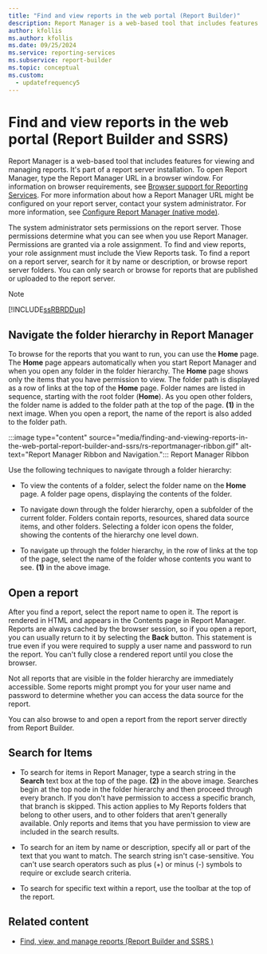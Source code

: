 ```yaml
---
title: "Find and view reports in the web portal (Report Builder)"
description: Report Manager is a web-based tool that includes features for viewing and managing reports. It's part of a report server installation.
author: kfollis
ms.author: kfollis
ms.date: 09/25/2024
ms.service: reporting-services
ms.subservice: report-builder
ms.topic: conceptual
ms.custom:
  - updatefrequency5
---
```

# Find and view reports in the web portal (Report Builder and SSRS)

  Report Manager is a web-based tool that includes features for viewing and managing reports. It's part of a report server installation. To open Report Manager, type the Report Manager URL in a browser window. For information on browser requirements, see [Browser support for Reporting Services](../../reporting-services/browser-support-for-reporting-services-and-power-view.md). For more information about how a Report Manager URL might be configured on your report server, contact your system administrator. For more information, see [Configure Report Manager (native mode)](../report-server/configure-web-portal.md).

The system administrator sets permissions on the report server. Those permissions determine what you can see when you use Report Manager. Permissions are granted via a role assignment. To find and view reports, your role assignment must include the View Reports task. To find a report on a report server, search for it by name or description, or browse report server folders. You can only search or browse for reports that are
 published or uploaded to the report server.

> [!NOTE]  
> [!INCLUDE[ssRBRDDup](../../includes/ssrbrddup-md.md)]

## Navigate the folder hierarchy in Report Manager

To browse for the reports that you want to run, you can use the **Home** page. The **Home** page appears automatically when you start Report Manager and when you open any folder in the folder hierarchy. The **Home** page shows only the items that you have permission to view. The folder path is displayed as a row of links at the top of the **Home** page. Folder names are listed in sequence, starting with the root folder (**Home**). As you open other folders, the folder name is added to the folder path at the top of the page. **(1)** in the next image. When you open a report, the name of the report is also added to the folder path.

:::image type="content" source="media/finding-and-viewing-reports-in-the-web-portal-report-builder-and-ssrs/rs-reportmanager-ribbon.gif" alt-text="Report Manager Ribbon and Navigation.":::
Report Manager Ribbon

Use the following techniques to navigate through a folder hierarchy:

- To view the contents of a folder, select the folder name on the **Home** page. A folder page opens, displaying the contents of the folder.

- To navigate down through the folder hierarchy, open a subfolder of the current folder. Folders contain reports, resources, shared data source items, and other folders. Selecting a folder icon opens the folder, showing the contents of the hierarchy one level down.

- To navigate up through the folder hierarchy, in the row of links at the top of the page, select the name of the folder whose contents you want to see. **(1)** in the above image.

## Open a report

After you find a report, select the report name to open it. The report is rendered in HTML and appears in the Contents page in Report Manager. Reports are always cached by the browser session, so if you open a report, you can usually return to it by selecting the **Back** button. This statement is true even if you were required to supply a user name and password to run the report. You can't fully close a rendered report until you close the browser.

Not all reports that are visible in the folder hierarchy are immediately accessible. Some reports might prompt you for your user name and password to determine whether you can access the data source for the report.

You can also browse to and open a report from the report server directly from Report Builder.

## Search for Items

- To search for items in Report Manager, type a search string in the **Search** text box at the top of the page. **(2)** in the above image. Searches begin at the top node in the folder hierarchy and then proceed through every branch. If you don't have permission to access a specific branch, that branch is skipped. This action applies to My Reports folders that belong to other users, and to other folders that aren't generally available. Only reports and items that you have permission to view are included in the search results.

- To search for an item by name or description, specify all or part of the text that you want to match. The search string isn't case-sensitive. You can't use search operators such as plus (+) or minus (-) symbols to require or exclude search criteria.

- To search for specific text within a report, use the toolbar at the top of the report.

## Related content

- [Find, view, and manage reports (Report Builder and SSRS )](../../reporting-services/report-builder/finding-viewing-and-managing-reports-report-builder-and-ssrs.md)
